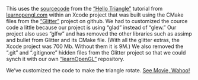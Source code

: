 This uses the [sourcecode](http://www.learnopengl.com/code_viewer.php?code=getting-started/hellotriangle) from the [“Hello Triangle”](http://www.learnopengl.com/#!Getting-started/Hello-Triangle) tutorial 
from [learnopengl.com](http://www.learnopengl.com/) within an Xcode project that was built using the CMake files from the 
[“Glitter”](https://github.com/Polytonic/Glitter) project on github.
We had to customized the cource code a little because our project is using “glad” instead of “glew.” 
Our project also uses “glfw” and has removed the other libraries such as assimp and bullet from Glitter and its CMake file.
(With all the glitter extras, the Xcode project was 700 Mb. Without them it is 9M.)
We also removed the “.git” and “.gitignore” hidden files from the Glitter project so that we could synch it with our
own [“learnOpenGL”](“https://github.com/mroam/learnOpenGL/”) repository.

   We’ve customized the code to make the triangle rotate. [See Movie, Wahoo!](https://www.youtube.com/watch?v=lZn5F2y-Yiw)

